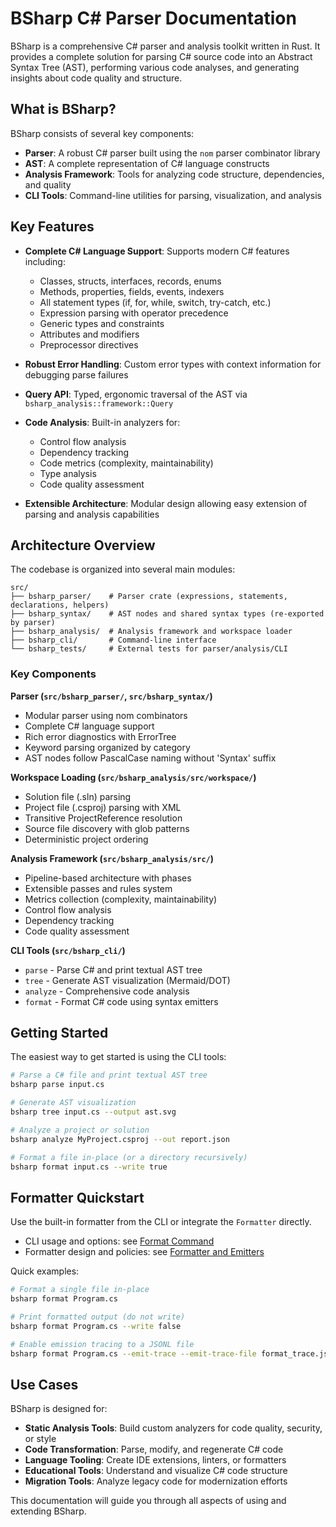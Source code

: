 
# BSharp C# Parser Documentation

BSharp is a comprehensive C# parser and analysis toolkit written in Rust. It provides a complete solution for parsing C# source code into an Abstract Syntax Tree (AST), performing various code analyses, and generating insights about code quality and structure.

## What is BSharp?

BSharp consists of several key components:

- **Parser**: A robust C# parser built using the `nom` parser combinator library
- **AST**: A complete representation of C# language constructs
- **Analysis Framework**: Tools for analyzing code structure, dependencies, and quality
- **CLI Tools**: Command-line utilities for parsing, visualization, and analysis

## Key Features

- **Complete C# Language Support**: Supports modern C# features including:
  - Classes, structs, interfaces, records, enums
  - Methods, properties, fields, events, indexers
  - All statement types (if, for, while, switch, try-catch, etc.)
  - Expression parsing with operator precedence
  - Generic types and constraints
  - Attributes and modifiers
  - Preprocessor directives

- **Robust Error Handling**: Custom error types with context information for debugging parse failures

- **Query API**: Typed, ergonomic traversal of the AST via `bsharp_analysis::framework::Query`

- **Code Analysis**: Built-in analyzers for:
  - Control flow analysis
  - Dependency tracking
  - Code metrics (complexity, maintainability)
  - Type analysis
  - Code quality assessment

- **Extensible Architecture**: Modular design allowing easy extension of parsing and analysis capabilities

## Architecture Overview

The codebase is organized into several main modules:

```
src/
├── bsharp_parser/    # Parser crate (expressions, statements, declarations, helpers)
├── bsharp_syntax/    # AST nodes and shared syntax types (re-exported by parser)
├── bsharp_analysis/  # Analysis framework and workspace loader
├── bsharp_cli/       # Command-line interface
└── bsharp_tests/     # External tests for parser/analysis/CLI
```

### Key Components

**Parser (`src/bsharp_parser/`, `src/bsharp_syntax/`)**
- Modular parser using nom combinators
- Complete C# language support
- Rich error diagnostics with ErrorTree
- Keyword parsing organized by category
- AST nodes follow PascalCase naming without 'Syntax' suffix

**Workspace Loading (`src/bsharp_analysis/src/workspace/`)**
- Solution file (.sln) parsing
- Project file (.csproj) parsing with XML
- Transitive ProjectReference resolution
- Source file discovery with glob patterns
- Deterministic project ordering

**Analysis Framework (`src/bsharp_analysis/src/`)**
- Pipeline-based architecture with phases
- Extensible passes and rules system
- Metrics collection (complexity, maintainability)
- Control flow analysis
- Dependency tracking
- Code quality assessment

<!-- Code generation/compilation is currently out of scope and intentionally omitted. -->

**CLI Tools (`src/bsharp_cli/`)**
- `parse` - Parse C# and print textual AST tree
- `tree` - Generate AST visualization (Mermaid/DOT)
- `analyze` - Comprehensive code analysis
- `format` - Format C# code using syntax emitters

## Getting Started

The easiest way to get started is using the CLI tools:

```bash
# Parse a C# file and print textual AST tree
bsharp parse input.cs

# Generate AST visualization
bsharp tree input.cs --output ast.svg

# Analyze a project or solution
bsharp analyze MyProject.csproj --out report.json

# Format a file in-place (or a directory recursively)
bsharp format input.cs --write true
```

## Formatter Quickstart

Use the built-in formatter from the CLI or integrate the `Formatter` directly.

- CLI usage and options: see [Format Command](./cli/format.md)
- Formatter design and policies: see [Formatter and Emitters](./syntax/formatter.md)

Quick examples:

```bash
# Format a single file in-place
bsharp format Program.cs

# Print formatted output (do not write)
bsharp format Program.cs --write false

# Enable emission tracing to a JSONL file
bsharp format Program.cs --emit-trace --emit-trace-file format_trace.jsonl
```

## Use Cases

BSharp is designed for:

- **Static Analysis Tools**: Build custom analyzers for code quality, security, or style
- **Code Transformation**: Parse, modify, and regenerate C# code
- **Language Tooling**: Create IDE extensions, linters, or formatters
- **Educational Tools**: Understand and visualize C# code structure
- **Migration Tools**: Analyze legacy code for modernization efforts

This documentation will guide you through all aspects of using and extending BSharp.
